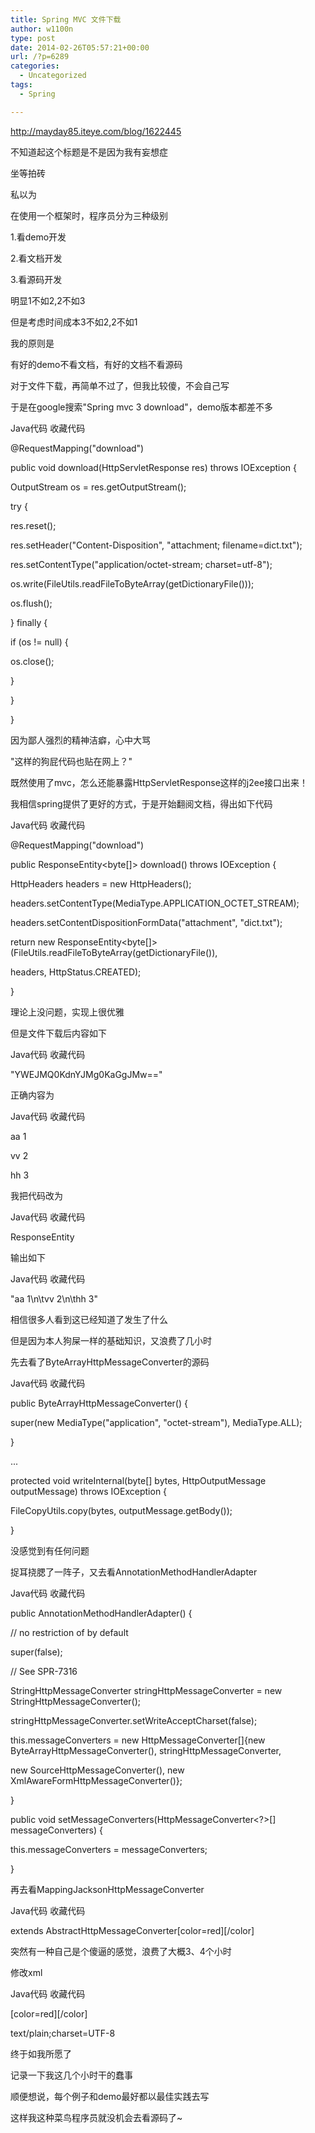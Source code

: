 ```yaml
---
title: Spring MVC 文件下载
author: w1100n
type: post
date: 2014-02-26T05:57:21+00:00
url: /?p=6289
categories:
  - Uncategorized
tags:
  - Spring

---
```

http://mayday85.iteye.com/blog/1622445

不知道起这个标题是不是因为我有妄想症

坐等拍砖

私以为

在使用一个框架时，程序员分为三种级别

1.看demo开发

2.看文档开发

3.看源码开发

明显1不如2,2不如3

但是考虑时间成本3不如2,2不如1

我的原则是

有好的demo不看文档，有好的文档不看源码

对于文件下载，再简单不过了，但我比较傻，不会自己写

于是在google搜索"Spring mvc 3 download"，demo版本都差不多

Java代码 收藏代码

@RequestMapping("download")

public void download(HttpServletResponse res) throws IOException {

OutputStream os = res.getOutputStream();

try {

res.reset();

res.setHeader("Content-Disposition", "attachment; filename=dict.txt");

res.setContentType("application/octet-stream; charset=utf-8");

os.write(FileUtils.readFileToByteArray(getDictionaryFile()));

os.flush();

} finally {

if (os != null) {

os.close();

}

}

}

因为鄙人强烈的精神洁癖，心中大骂

"这样的狗屁代码也贴在网上？"

既然使用了mvc，怎么还能暴露HttpServletResponse这样的j2ee接口出来！

我相信spring提供了更好的方式，于是开始翻阅文档，得出如下代码

Java代码 收藏代码

@RequestMapping("download")

public ResponseEntity<byte[]> download() throws IOException {

HttpHeaders headers = new HttpHeaders();

headers.setContentType(MediaType.APPLICATION_OCTET_STREAM);

headers.setContentDispositionFormData("attachment", "dict.txt");

return new ResponseEntity<byte[]>(FileUtils.readFileToByteArray(getDictionaryFile()),

headers, HttpStatus.CREATED);

}

理论上没问题，实现上很优雅

但是文件下载后内容如下

Java代码 收藏代码

"YWEJMQ0KdnYJMg0KaGgJMw=="

正确内容为

Java代码 收藏代码

aa 1

vv 2

hh 3

我把代码改为

Java代码 收藏代码

ResponseEntity<String>

输出如下

Java代码 收藏代码

"aa 1\n\tvv 2\n\thh 3"

相信很多人看到这已经知道了发生了什么

但是因为本人狗屎一样的基础知识，又浪费了几小时

先去看了ByteArrayHttpMessageConverter的源码

Java代码 收藏代码

public ByteArrayHttpMessageConverter() {

super(new MediaType("application", "octet-stream"), MediaType.ALL);

}

...

protected void writeInternal(byte[] bytes, HttpOutputMessage outputMessage) throws IOException {

FileCopyUtils.copy(bytes, outputMessage.getBody());

}

没感觉到有任何问题

捉耳挠腮了一阵子，又去看AnnotationMethodHandlerAdapter

Java代码 收藏代码

public AnnotationMethodHandlerAdapter() {

// no restriction of by default

super(false);

// See SPR-7316

StringHttpMessageConverter stringHttpMessageConverter = new StringHttpMessageConverter();

stringHttpMessageConverter.setWriteAcceptCharset(false);

this.messageConverters = new HttpMessageConverter[]{new ByteArrayHttpMessageConverter(), stringHttpMessageConverter,

new SourceHttpMessageConverter(), new XmlAwareFormHttpMessageConverter()};

}

public void setMessageConverters(HttpMessageConverter<?>[] messageConverters) {

this.messageConverters = messageConverters;

}

再去看MappingJacksonHttpMessageConverter

Java代码 收藏代码

extends AbstractHttpMessageConverter[color=red]<Object>[/color]

突然有一种自己是个傻逼的感觉，浪费了大概3、4个小时

修改xml

Java代码 收藏代码

<bean class="org.springframework.web.servlet.mvc.annotation.AnnotationMethodHandlerAdapter">

<property name="messageConverters">

<list>

[color=red]<bean class="org.springframework.http.converter.ByteArrayHttpMessageConverter"/>[/color]

<bean id="jsonHttpMessageConverter" class="org.springframework.http.converter.json.MappingJacksonHttpMessageConverter" >

<property name = "supportedMediaTypes">

<list>

<value>text/plain;charset=UTF-8</value>

</list>

</property>

</bean>

</list>

</property>

</bean>

终于如我所愿了

记录一下我这几个小时干的蠢事

顺便想说，每个例子和demo最好都以最佳实践去写

这样我这种菜鸟程序员就没机会去看源码了~